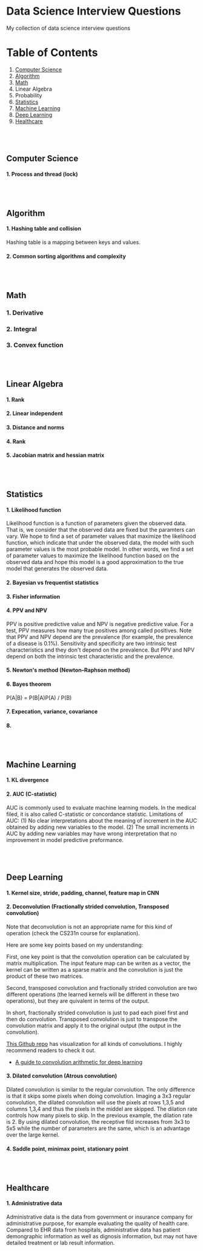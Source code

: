 # Data Science Interview Questions
My collection of data science interview questions

# Table of Contents
1. [Computer Science](#computer-science)
2. [Algorithm](#algorithm)
3. [Math](#math)
4. Linear Algebra
5. Probability
6. [Statistics](#statistics)
7. [Machine Learning](#machine-learning)
8. [Deep Learning](#deep-learning)
9. [Healthcare](#healthcare)

<br><br>
## Computer Science

#### 1\. Process and thread (lock)


<br><br>
## Algorithm

#### 1\. Hashing table and collision
Hashing table is a mapping between keys and values.

#### 2\. Common sorting algorithms and complexity 


<br><br>
## Math

### 1\. Derivative

### 2\. Integral

### 3\. Convex function

<br><br>
## Linear Algebra

#### 1\. Rank

#### 2\. Linear independent

#### 3\. Distance and norms

#### 4\. Rank

#### 5\. Jacobian matrix and  hessian matrix

<br><br>
## Statistics

#### 1\. Likelihood function
Likelihood function is a function of parameters given the observed data. That is, we consider that the observed data are fixed but the paramters can vary. We hope to find a set of parameter values that maximize the likelihood function, which indicate that under the observed data, the model with such parameter values is the most probable model. In other words, we find a set of parameter values to maximize the likelihood function based on the observed data and hope this model is a good approximation to the true model that generates the observed data.

#### 2\. Bayesian vs frequentist statistics


#### 3\. Fisher information

#### 4\. PPV and NPV
PPV is positive predictive value and NPV is negative predictive value. For a test, PPV measures how many true positives among called positives. Note that PPV and NPV depend are the prevalence (for example, the prevalence of a disease is 0.1%). Sensitivity and specificity are two intrinsic test characteristics and they don't depend on the prevalence. But PPV and NPV depend on both the intrinsic test characteristic and the prevalence.

#### 5\.  Newton's method (Newton–Raphson method)

#### 6\.  Bayes theorem
P(A|B) = P(B|A)P(A) / P(B)

#### 7\.  Expecation, variance, covariance

#### 8\.  


<br><br>
## Machine Learning

#### 1\. KL divergence

#### 2\. AUC (C-statistic)
AUC is commonly used to evaluate machine learning models. In the medical filed, it is also called C-statistic or concordance statistic.
Limitations of AUC: (1) No clear interpretations about the meaning of increment in the AUC obtained by adding new variables to the model. (2) The small increments in AUC by adding new variables may have wrong interpretation that no improvement in model predictive preformance. 





<br><br>
## Deep Learning

#### 1. Kernel size, stride, padding, channel, feature map in CNN


#### 2. Deconvolution (Fractionally strided convolution, Transposed convolution)
Note that deconvolution is not an appropriate name for this kind of operation (check the CS231n course for explanation). 

Here are some key points based on my understanding:

First, one key point is that the convolution operation can be calculated by matrix multiplication. The input feature map can be writen as a vector, the kernel can be written as a sparse matrix and the convolution is just the product of these two matrices.   

Second, transposed convolution and fractionally strided convolution are two different operations (the learned kernels will be different in these two operations), but they are quivalent in terms of the output. 

In short, fractionally strided convolution is just to pad each pixel first and then do convolution.  Transposed convolution is just to transpose the convolution matrix and apply it to the original output (the output in the convolution). 

[This Github repo](https://github.com/vdumoulin/conv_arithmetic) has visualization for all kinds of convolutions. I highly recommend readers to check it out. 


* [A guide to convolution arithmetic for deep learning](https://arxiv.org/pdf/1603.07285v1.pdf)

#### 3. Dilated convolution (Atrous convolution)
Dilated convolution is similar to the regular convolution. The only difference is that it skips some pixels when doing convolution. Imaging a 3x3 regular convolution, the dilated convolution will use the pixels at rows 1,3,5 and columns 1,3,4 and thus the pixels in the middel are skipped. The dilation rate controls how many pixels to skip. In the previous example, the dilation rate is 2. By using dilated convolution, the receptive fild increases from 3x3 to 5x5 while the number of parameters are the same, which is an advantage over the large kernel. 

#### 4\. Saddle point, minimax point, stationary point




<br><br>
## Healthcare

#### 1\. Administrative data
Administrative data is the data from government or insurance company for administrative purpose, for example evaluating the quality of health care. Compared to EHR data from hospitals, administrative data has patient demongraphic information as well as dignosis information, but may not have detailed treatment or lab result information.   
